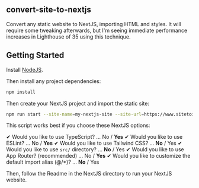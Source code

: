 ## convert-site-to-nextjs

Convert any static website to NextJS, importing HTML and styles. It will require some tweaking afterwards, but I'm seeing immediate performance increases in Lighthouse of 35 using this technique.

## Getting Started

Install [NodeJS](https://nodejs.org/en/download/package-manager).

Then install any project dependencies:

```sh
npm install
```

Then create your NextJS project and import the static site:

```sh
npm run start --site-name=my-nextjs-site --site-url=https://www.sitetoimport.com
```

This script works best if you choose these NextJS options:

✔ Would you like to use TypeScript? … No / **Yes**
✔ Would you like to use ESLint? … No / **Yes**
✔ Would you like to use Tailwind CSS? … **No** / Yes
✔ Would you like to use `src/` directory? … **No** / Yes
✔ Would you like to use App Router? (recommended) … No / **Yes**
✔ Would you like to customize the default import alias (@/*)? … **No** / Yes


Then, follow the Readme in the NextJS directory to run your NextJS website.
